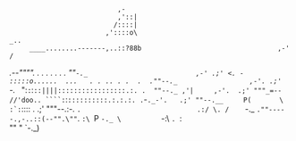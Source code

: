                                ,-
                               ,'::|
                              /::::|
                            ,'::::o\                                      _..
         ____........-------,..::?88b                                  ,-' /
 _.--"""". . . .      .   .  .  .  ""`-._                           ,-' .;'
<. - :::::o......  ...   . . .. . .  .  .""--._                  ,-'. .;'
 `-._  ` `":`:`:`::||||:::::::::::::::::.:. .  ""--._ ,'|     ,-'.  .;'
     """_=--       //'doo.. ````:`:`::::::::::.:.:.:. .`-`._-'.   .;'
         ""--.__     P(       \               ` ``:`:``:::: .   .;'
                "\""--.:-.     `.                             .:/
                  \. /    `-._   `.""-----.,-..::(--"".\""`.  `:\
                   `P         `-._ \          `-:\          `. `:\
                                   ""            "            `-._)
<!---
FazbearFrights/FazbearFrights is a ✨ special ✨ repository because its `README.md` (this file) appears on your GitHub profile.
You can click the Preview link to take a look at your changes.

--->
